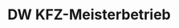 ---
title: "DW KFZ-Meisterbetrieb"
url: /wennigsen-deister/dw-kfz-meisterbetrieb/
shop: Autowerkstatt
---